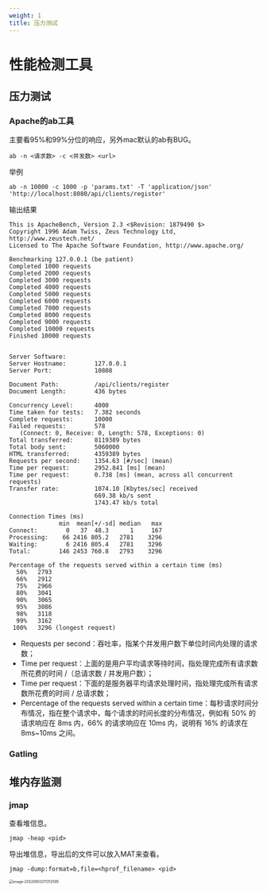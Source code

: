 ```yaml
---
weight: 1
title: 压力测试
---
```


# 性能检测工具

## 压力测试

### Apache的ab工具

主要看95%和99%分位的响应，另外mac默认的ab有BUG。

```shell
ab -n <请求数> -c <并发数> <url>
```

举例

```shell
ab -n 10000 -c 1000 -p 'params.txt' -T 'application/json' 'http://localhost:8080/api/clients/register'
```

输出结果

```shell
This is ApacheBench, Version 2.3 <$Revision: 1879490 $>
Copyright 1996 Adam Twiss, Zeus Technology Ltd, http://www.zeustech.net/
Licensed to The Apache Software Foundation, http://www.apache.org/

Benchmarking 127.0.0.1 (be patient)
Completed 1000 requests
Completed 2000 requests
Completed 3000 requests
Completed 4000 requests
Completed 5000 requests
Completed 6000 requests
Completed 7000 requests
Completed 8000 requests
Completed 9000 requests
Completed 10000 requests
Finished 10000 requests


Server Software:        
Server Hostname:        127.0.0.1
Server Port:            10808

Document Path:          /api/clients/register
Document Length:        436 bytes

Concurrency Level:      4000
Time taken for tests:   7.382 seconds
Complete requests:      10000
Failed requests:        578
   (Connect: 0, Receive: 0, Length: 578, Exceptions: 0)
Total transferred:      8119389 bytes
Total body sent:        5060000
HTML transferred:       4359389 bytes
Requests per second:    1354.63 [#/sec] (mean)
Time per request:       2952.841 [ms] (mean)
Time per request:       0.738 [ms] (mean, across all concurrent requests)
Transfer rate:          1074.10 [Kbytes/sec] received
                        669.38 kb/s sent
                        1743.47 kb/s total

Connection Times (ms)
              min  mean[+/-sd] median   max
Connect:        0   37  48.3      1     167
Processing:    66 2416 805.2   2781    3296
Waiting:        6 2416 805.4   2781    3296
Total:        146 2453 760.8   2793    3296

Percentage of the requests served within a certain time (ms)
  50%   2793
  66%   2912
  75%   2966
  80%   3041
  90%   3065
  95%   3086
  98%   3118
  99%   3162
 100%   3296 (longest request)

```

- Requests per second：吞吐率，指某个并发用户数下单位时间内处理的请求数；
- Time per request：上面的是用户平均请求等待时间，指处理完成所有请求数所花费的时间 /（总请求数 / 并发用户数）；
- Time per request：下面的是服务器平均请求处理时间，指处理完成所有请求数所花费的时间 / 总请求数；
- Percentage of the requests served within a certain time：每秒请求时间分布情况，指在整个请求中，每个请求的时间长度的分布情况，例如有 50% 的请求响应在 8ms 内，66% 的请求响应在 10ms 内，说明有 16% 的请求在 8ms~10ms 之间。

### Gatling

## 堆内存监测

### jmap

查看堆信息。

```shell
jmap -heap <pid>
```

导出堆信息，导出后的文件可以放入MAT来查看。

```shell
jmap -dump:format=b,file=<hprof_filename> <pid>
```

<img src="/Users/sidneyxu/dev/bitbucket/cafe/Side Project/capture/8、性能故障测试方法/image-20220803211312595.png" alt="image-20220803211312595" style="zoom: 50%;" />


